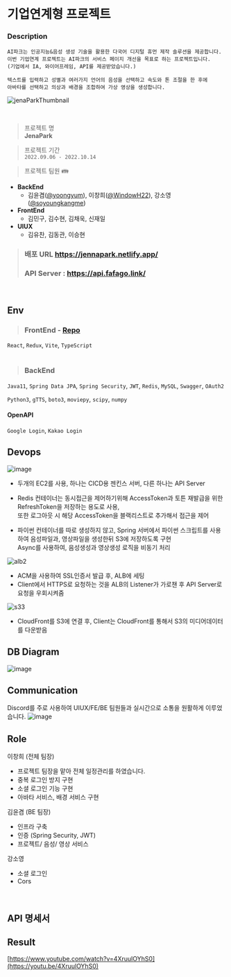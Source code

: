 
# 기업연계형 프로젝트

### Description

```
AI파크는 인공지능&음성 생성 기술을 활용한 다국어 디지털 휴먼 제작 솔루션을 제공합니다.
이번 기업연계 프로젝트는 AI파크의 서비스 페이지 개선을 목표로 하는 프로젝트입니다.
(기업에서 IA, 와이어프레임, API를 제공받았습니다.)

텍스트를 입력하고 성별과 여러가지 언어의 음성을 선택하고 속도와 톤 조절을 한 후에
아바타를 선택하고 의상과 배경을 조합하여 가상 영상을 생성합니다.
```
![jenaParkThumbnail](https://user-images.githubusercontent.com/72365815/197697248-2b3e7643-fad7-40d8-834a-7788e25e696c.gif)


<br>

> 프로젝트 명 <br>
**JenaPark**

> 프로젝트 기간 <br>
`2022.09.06 - 2022.10.14`

> 프로젝트 팀원 👪

- **BackEnd**
  - 김윤겸([@yoongyum](https://github.com/yoongyum)), 이창희([@WindowH22](https://github.com/WindowH22)), 강소영([@soyoungkangme](https://github.com/soyoungkangme))
- **FrontEnd**
  - 김민구, 김수현, 김채욱, 신재일
- **UIUX**
  - 김유찬, 김동관, 이승현

> ### 배포 URL https://jennapark.netlify.app/
> ### API Server : https://api.fafago.link/

<br>

## Env

> ### FrontEnd - [Repo](https://github.com/FinalProject-AIPARK/JenaPark-FE)
`React`, `Redux`, `Vite`, `TypeScript` <br><br>


> ### BackEnd
`Java11`, `Spring Data JPA`, `Spring Security`, `JWT`, `Redis`, `MySQL`, `Swagger`, `OAuth2` <br>

`Python3`, `gTTS`, `boto3`, `moviepy`, `scipy`, `numpy`

#### OpenAPI
`Google Login`, `Kakao Login`


## Devops

![image](https://user-images.githubusercontent.com/72365815/195251298-5ae27df9-fb05-4717-9539-fe9dcbb403c3.png)

- 두개의 EC2를 사용, 하나는 CICD용 젠킨스 서버, 다른 하나는 API Server 

- Redis 컨테이너는 동시접근을 제어하기위해 AccessToken과 토튼 재발급을 위한 RefreshToken을 저장하는 용도로 사용, <br>
또한 로그아웃 시 해당 AccessToken을 블랙리스트로 추가해서 접근을 제어

- 파이썬 컨테이너를 따로 생성하지 않고, Spring 서버에서 파이썬 스크립트를 사용하여 음성파일과, 영상파일을 생성한뒤 S3에 저장하도록 구현 <br>
Async를 사용하여, 음성생성과 영상생성 로직을 비동기 처리


![alb2](https://user-images.githubusercontent.com/72365815/195304987-6f399abd-ed8d-4556-b7cb-f89893587f16.png)
- ACM을 사용하여 SSL인증서 발급 후, ALB에 세팅
- Client에서 HTTPS로 요청하는 것을 ALB의 Listener가 가로챈 후 API Server로 요청을 우회시켜줌

![s33](https://user-images.githubusercontent.com/72365815/195304591-16e3dea7-7ffa-4e9b-a527-6233537a10c9.png)
- CloudFront를 S3에 연결 후, Client는 CloudFront를 통해서 S3의 미디어데이터를 다운받음

## DB Diagram
![image](https://user-images.githubusercontent.com/72365815/195251816-4f673977-1e3a-4ecc-b0b5-da4040172b80.png)

## Communication

Discord를 주로 사용하여 UIUX/FE/BE 팀원들과 실시간으로 소통을 원활하게 이루었습니다.
![image](https://user-images.githubusercontent.com/72365815/195583261-bafc3c4d-85d7-4882-bf23-409a89b17e3b.png)


## Role

이창희 (전체 팀장)
- 프로젝트 팀장을 맡아 전체 일정관리를 하였습니다.
- 중복 로그인 방지 구현
- 소셜 로그인 기능 구현
- 아바타 서비스, 배경 서비스 구현

김윤겸 (BE 팀장)
- 인프라 구축
- 인증 (Spring Security, JWT)
- 프로젝트/ 음성/ 영상 서비스

강소영
- 소셜 로그인
- Cors 
<br>

## API 명세서

## Result
[https://www.youtube.com/watch?v=4XruulOYhS0](https://youtu.be/4XruulOYhS0)
